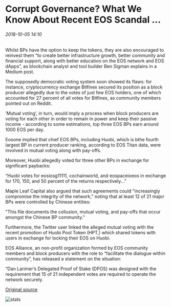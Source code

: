 # Corrupt Governance? What We Know About Recent EOS Scandal ...

###### 2018-10-05 14:10

Whilst BPs have the option to keep the tokens, they are also encouraged to reinvest them “to create better infrastructure growth, better community and financial support, along with better education on the EOS network and EOS dApps”, as blockchain analyst and tool builder Ben Sigman explains in a Medium post.

The supposedly democratic voting system soon showed its flaws: for instance, cryptocurrency exchange Bitfinex secured its position as a block producer allegedly due to the votes of just few EOS holders, one of which accounted for 27 percent of all votes for Bitfinex, as community members pointed out on Reddit.

‘Mutual voting’, in turn, would imply a process when block producers are voting for each other in order to remain in power and keep their passive income - according to some estimations, top three EOS BPs earn around 1000 EOS per day.

Eosone implied that chief EOS BPs, including Huobi, which is bthe fourth largest BP in current producer ranking, according to EOS Titan data, were involved in mutual voting along with pay-offs.

Moreover, Huobi allegedly voted for three other BPs in exchange for significant paybacks:

“Huobi votes for eosiosg11111, cochainworld, and eospaceioeos in exchange for 170, 150, and 50 percent of the returns respectively...”

Maple Leaf Capital also argued that such agreements could "increasingly compromise the integrity of the network," noting that at least 12 of 21 major BPs were controlled by Chinese entities:

"This file documents the collusion, mutual voting, and pay-offs that occur amongst the Chinese BP community."

Furthermore, the Twitter user linked the alleged mutual voting with the recent promotion of Huobi Pool Token (HPT,) which shared tokens with users in exchange for locking their EOS on Huobi.

EOS Alliance, an non-profit organization formed by EOS community members and block producers with the role to “facilitate the dialogue within community”, has released a statement on the situation:

“Dan Larimer’s Delegated Proof of Stake (DPOS) was designed with the requirement that 15 of 21 independent votes are required to operate the network securely.

[Original source](https://cointelegraph.com/news/corrupt-governance-what-we-know-about-recent-eos-scandal)

![stats](https://c.statcounter.com/11760860/0/a89fa40b/1/ "stats")